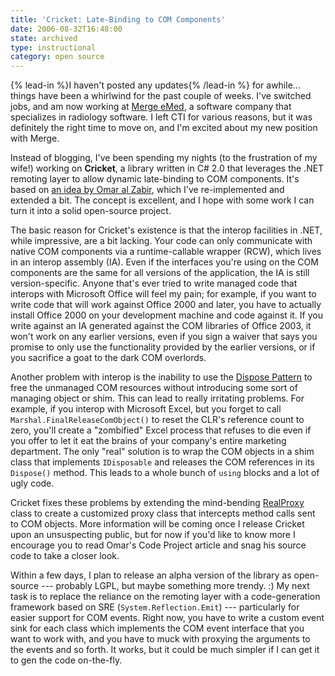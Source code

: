 ```yaml
---
title: 'Cricket: Late-Binding to COM Components'
date: 2006-08-32T16:48:00
state: archived
type: instructional
category: open source
---
```


{% lead-in %}I haven't posted any updates{% /lead-in %} for awhile... things have been a whirlwind for the past couple of weeks. I've switched jobs, and am now working at [Merge eMed](http://www.merge-emed.com/), a software company that specializes in radiology software. I left CTI for various reasons, but it was definitely the right time to move on, and I'm excited about my new position with Merge.

Instead of blogging, I've been spending my nights (to the frustration of my wife!) working on **Cricket**, a library written in C# 2.0 that leverages the .NET remoting layer to allow dynamic late-binding to COM components. It's based on [an idea by Omar al Zabir](http://www.codeproject.com/csharp/safecomwrapper.asp), which I've re-implemented and extended a bit. The concept is excellent, and I hope with some work I can turn it into a solid open-source project.

The basic reason for Cricket's existence is that the interop facilities in .NET, while impressive, are a bit lacking. Your code can only communicate with native COM components via a runtime-callable wrapper (RCW), which lives in an interop assembly (IA). Even if the interfaces you're using on the COM components are the same for all versions of the application, the IA is still version-specific. Anyone that's ever tried to write managed code that interops with Microsoft Office will feel my pain; for example, if you want to write code that will work against Office 2000 and later, you have to actually install Office 2000 on your development machine and code against it. If you write against an IA generated against the COM libraries of Office 2003, it won't work on any earlier versions, even if you sign a waiver that says you promise to only use the functionality provided by the earlier versions, or if you sacrifice a goat to the dark COM overlords.

Another problem with interop is the inability to use the [Dispose Pattern](http://thecoadletter.com/article/0,1410,29365,00.html) to free the unmanaged COM resources without introducing some sort of managing object or shim. This can lead to really irritating problems. For example, if you interop with Microsoft Excel, but you forget to call `Marshal.FinalReleaseComObject()` to reset the CLR's reference count to zero, you'll create a "zombified" Excel process that refuses to die even if you offer to let it eat the brains of your company's entire marketing department. The only "real" solution is to wrap the COM objects in a shim class that implements `IDisposable` and releases the COM references in its `Dispose()` method. This leads to a whole bunch of `using` blocks and a lot of ugly code.

Cricket fixes these problems by extending the mind-bending [RealProxy](http://msdn2.microsoft.com/en-us/library/system.runtime.remoting.proxies.realproxy.aspx) class to create a customized proxy class that intercepts method calls sent to COM objects. More information will be coming once I release Cricket upon an unsuspecting public, but for now if you'd like to know more I encourage you to read Omar's Code Project article and snag his source code to take a closer look.

Within a few days, I plan to release an alpha version of the library as open-source --- probably LGPL, but maybe something more trendy. :) My next task is to replace the reliance on the remoting layer with a code-generation framework based on SRE (`System.Reflection.Emit`) --- particularly for easier support for COM events. Right now, you have to write a custom event sink for each class which implements the COM event interface that you want to work with, and you have to muck with proxying the arguments to the events and so forth. It works, but it could be much simpler if I can get it to gen the code on-the-fly.
